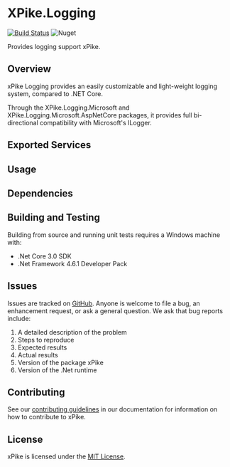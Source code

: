 # XPike.Logging

[![Build Status](https://dev.azure.com/xpike/xpike/_apis/build/status/xpike.logging?branchName=master)](https://dev.azure.com/xpike/xpike/_build/latest?definitionId=7&branchName=master)
![Nuget](https://img.shields.io/nuget/v/XPike.Logging)

Provides logging support xPike.

## Overview

xPike Logging provides an easily customizable and light-weight logging system, compared to .NET Core.

Through the XPike.Logging.Microsoft and XPike.Logging.Microsoft.AspNetCore packages, it provides
full bi-directional compatibility with Microsoft's ILogger.

## Exported Services

## Usage

## Dependencies

## Building and Testing

Building from source and running unit tests requires a Windows machine with:

* .Net Core 3.0 SDK
* .Net Framework 4.6.1 Developer Pack

## Issues

Issues are tracked on [GitHub](https://github.com/xpike/xpike-logging/issues). Anyone is welcome to file a bug,
an enhancement request, or ask a general question. We ask that bug reports include:

1. A detailed description of the problem
2. Steps to reproduce
3. Expected results
4. Actual results
5. Version of the package xPike
6. Version of the .Net runtime

## Contributing

See our [contributing guidelines](https://github.com/xpike/documentation/blob/master/docfx_project/articles/contributing.md)
in our documentation for information on how to contribute to xPike.

## License

xPike is licensed under the [MIT License](LICENSE).
